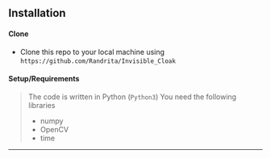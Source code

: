 ## Installation

#### Clone

- Clone this repo to your local machine using `https://github.com/Randrita/Invisible_Cloak`

#### Setup/Requirements

> The code is written in Python (`Python3`)
> You need the following libraries
> - numpy
> - OpenCV
> - time
---